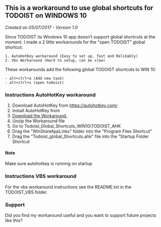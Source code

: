 ## This is a workaround to use global shortcuts for TODOIST on WINDOWS 10
*Created on 05/07/2017 - Version 1.0*

Since TODOIST its Windows 10 app doesn’t support global shortcuts at the moment. I made a 2 little workarounds for the "open TODOIST" global shortcut.

	1. AutoHotKey workaround (Easy to set up, fast and Relibably)
	2. Vbs Workaround (Hard to setup, can be slow)
	
These workarounds add the following global TODOIST shortcuts to WIN 10:

    - alt+ctrl+a (Add new task)
    - alt+ctrl+s (open todoist)


### Instructions AutoHotKey workaround
1. Download AutoHotKey from https://autohotkey.com/
2. Install AutoHotKey from 
3. [Download the Workaround.](https://github.com/rickstaa/Todoist_Global_Shortcuts_WIN10/archive/master.zip)
4. Unzip the Workaround file
5. Go to Todoist_Global_Shortcuts_WIN10\TODOIST_AHK
6. Drag the "WinStoreAppLinks" folder into the "Program Files Shortcut"
7. Drag the "Todoist_global_Shortcuts.ahk" file into the "Startup Folder Shortcut

#### Note
Make sure autohotkey is running on startup 

### Instructions VBS workaround
For the vbs workaround instructions see the README.txt in the TODOIST_VBS folder.

### Support
Did you find my workaround useful and you want to support future projects like this? 
